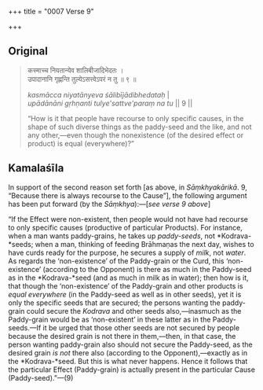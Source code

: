 +++
title = "0007 Verse 9"

+++
## Original 
>
> कस्माच्च नियतान्येव शालिबीजादिभेदतः ।  
> उपादानानि गृह्णन्ति तुल्येऽसत्त्वेऽपरं न तु ॥ ९ ॥ 
>
> *kasmācca niyatānyeva śālibījādibhedataḥ* \|  
> *upādānāni gṛhṇanti tulye'sattve'paraṃ na tu* \|\| 9 \|\| 
>
> “How is it that people have recourse to only specific causes, in the shape of such diverse things as the paddy-seed and the like, and not any other,—even though the nonexistence (of the desired effect or product) is equal (everywhere)?”



## Kamalaśīla

In support of the second reason set forth [as above, in *Sāṃkhyakārikā*. 9, “Because there is always recourse to the Cause”], the following argument has been put forward (by the *Sāṃkhya*):—[*see verse 9 above*]

“If the Effect were non-existent, then people would not have had recourse to only specific causes (productive of particular Products). For instance, when a man wants paddy-grains, he takes up *paddy-seeds*, not *Kodrava-*seeds; when a man, thinking of feeding Brāhmaṇas the next day, wishes to have curds ready for the purpose, he secures a supply of *milk*, not *water*. As regards the ‘non-existence’ of the Paddy-grain or the Curd, this ‘non-existence’ (according to the Opponent) is there as much in the Paddy-seed as in the *Kodrava-*seed (and as much in milk as in water); then how is it, that though the ‘non-existence’ of the Paddy-grain and other products is *equal everywhere* (in the Paddy-seed as well as in other seeds), yet it is only the specific seeds that are secured; the persons wanting the paddy-grain could secure the *Kodrava* and other seeds also,—inasmuch as the Paddy-grain would be as ‘non-existent’ in these latter as in the Paddy-seeds.—If it be urged that those other seeds are not secured by people because the desired grain is not there in them,—then, in that case, the person wanting paddy-grain also should not secure the Paddy-seed, as the desired grain *is not* there also (according to the Opponent),—exactly as in the *Kodrava-*seed. But this is what never happens. Hence it follows that the particular Effect (Paddy-grain) is actually present in the particular Cause (Paddy-seed).”—(9)


